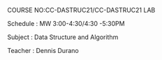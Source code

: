 COURSE NO:CC-DASTRUC21/CC-DASTRUC21 LAB

Schedule : MW 3:00-4:30/4:30 -5:30PM

Subject  : Data Structure and Algorithm

Teacher  : Dennis Durano



